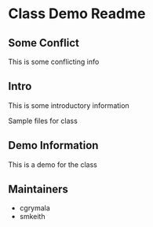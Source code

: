 # Class Demo Readme

## Some Conflict

This is some conflicting info

## Intro

This is some introductory information

Sample files for class

## Demo Information

This is a demo for the class

## Maintainers

* cgrymala
* smkeith
